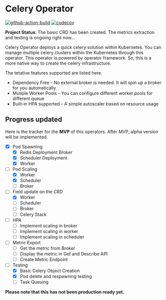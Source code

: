 # Celery Operator

[![github-action-build](https://github.com/RyanSiu1995/celery-operator/workflows/Build/badge.svg)](https://github.com/RyanSiu1995/celery-operator/actions)
[![codecov](https://codecov.io/gh/RyanSiu1995/celery-operator/branch/master/graph/badge.svg)](https://codecov.io/gh/RyanSiu1995/celery-operator)

**Project Status**: The basic CRD has been created. The metrics
extraction and testing is ongoing right now...

Celery Operator deploys a quick celery solution within
Kubernetes. You can manage multiple celery clusters
within the Kubernetes through this operator. This
operator is powered by operator framework. So, this is a more
native way to create the celery infrastructure.

The tetative features supported are listed here.

* Dependency Free - No external broker is needed.
  It will spin up a broker for you automatically
* Mutiple Worker Pools - You can configure different
  worker pools for different queue
* Built-in HPA supported - A simple autoscaler based on resource usage

## Progress updated

Here is the tracker for the **MVP** of this operators. After MVP,
alpha version will be implemented.

* [X] Pod Spawning
  * [X] Redis Deployment Broker
  * [X] Scheduler Deployment
  * [X] Worker
* [ ] Pod Scaling
  * [X] Worker
  * [X] Scheduler
  * [ ] Broker
* [ ] Field update on the CRD
  * [X] Worker
  * [ ] Scheduler
  * [ ] Broker
  * [ ] Celery Stack
* [ ] HPA
  * [ ] Implement scaling in broker
  * [ ] Implement scaling in worker
  * [ ] Implement scaling in scheduler
* [ ] Metric Export
  * [ ] Get the metric from Broker
  * [ ] Display the metric in Get and Describe API
  * [ ] Create Metric Endpoint
* [ ] Testing
  * [X] Basic Celery Object Creation
  * [X] Pod delete and respawning testing
  * [ ] Task Queuing

**Please note that this has not been production ready yet.**
